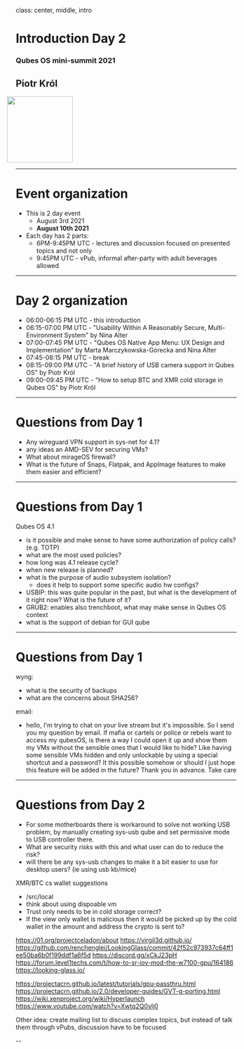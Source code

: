 class: center, middle, intro

# Introduction Day 2

### Qubes OS mini-summit 2021

## Piotr Król

<img src="/remark-templates/3mdeb-presentation-template/images/logo.png" width="150px" style="margin-left:-20px">

---

# Event organization

* This is 2 day event
    - August 3rd 2021
    - **August 10th 2021**
* Each day has 2 parts:
    - 6PM-9:45PM UTC - lectures and discussion focused on presented topics and not only
    - 9:45PM UTC - vPub, informal after-party with adult beverages allowed

---

# Day 2 organization

* 06:00-06:15 PM UTC - this introduction
* 06:15-07:00 PM UTC - "Usability Within A Reasonably Secure, Multi-Environment System" by Nina Alter
* 07:00-07:45 PM UTC - "Qubes OS Native App Menu: UX Design and Implementation" by Marta Marczykowska-Górecka and Nina Alter
* 07:45-08:15 PM UTC - break
* 08:15-09:00 PM UTC - "A brief history of USB camera support in Qubes OS" by Piotr Król
* 09:00-09:45 PM UTC - "How to setup BTC and XMR cold storage in Qubes OS" by Piotr Król

---

# Questions from Day 1

* Any wireguard VPN support in sys-net for 4.1?
* any ideas an AMD-SEV for securing VMs?
* What about mirageOS firewall?
* What is the future of Snaps, Flatpak, and AppImage features to make them easier and efficient?

---

# Questions from Day 1

Qubes OS 4.1
* is it possible and make sense to have some authorization of policy calls? (e.g. TOTP)
* what are the most used policies?
* how long was 4.1 release cycle?
* when new release is planned?
* what is the purpose of audio subsystem isolation?
    - does it help to support some specific audio hw configs?
* USBIP: this was quite popular in the past, but what is the development of it right now? What is the future of it?
* GRUB2: enables also trenchboot, what may make sense in Qubes OS context
* what is the support of debian for GUI qube

---

# Questions from Day 1

wyng:
* what is the security of backups
* what are the concerns about SHA256?

email:
* hello, I'm trying to chat on your live stream but it's impossible. So I send
  you my question by email. If mafia or cartels or police or rebels want to
  access my qubesOS, is there a way I could open it up and show them my VMs
  without the sensible ones that I would like to hide? Like having some
  sensible VMs hidden and only unlockable by using a special shortcut and a
  password? It this possible somehow or should I just hope this feature will be
  added in the future? Thank you in advance. Take care

---

# Questions from Day 2

* For some motherboards there is workaround to solve not working USB problem, by manually creating sys-usb qube and set permissive mode to USB controller there.
* ​What are security risks with this and what user can do to reduce the risk?
* will there be any sys-usb changes to make it a bit easier to use for desktop users? (ie using usb kb/mice)

XMR/BTC cs wallet suggestions
* /src/local
* think about using dispoable vm
* ​Trust only needs to be in cold storage correct?
* ​If the view only wallet is malicious then it would be picked up by the cold wallet in the amount and address the crypto is sent to?

https://01.org/projectceladon/about
https://virgil3d.github.io/
https://github.com/renchenglei/LookingGlass/commit/42f52c973937c64ff1ee50ba6b0f199ddf1a6f5d
https://discord.gg/xCkJ23pH
https://forum.level1techs.com/t/how-to-sr-iov-mod-the-w7100-gpu/164186
https://looking-glass.io/

https://projectacrn.github.io/latest/tutorials/gpu-passthru.html
https://projectacrn.github.io/2.0/developer-guides/GVT-g-porting.html
https://wiki.xenproject.org/wiki/Hyperlaunch
https://www.youtube.com/watch?v=Xwtq2Q0ylj0

Other idea: create mailing list to discuss complex topics, but instead of talk them through vPubs, discussion have to be focused

--
